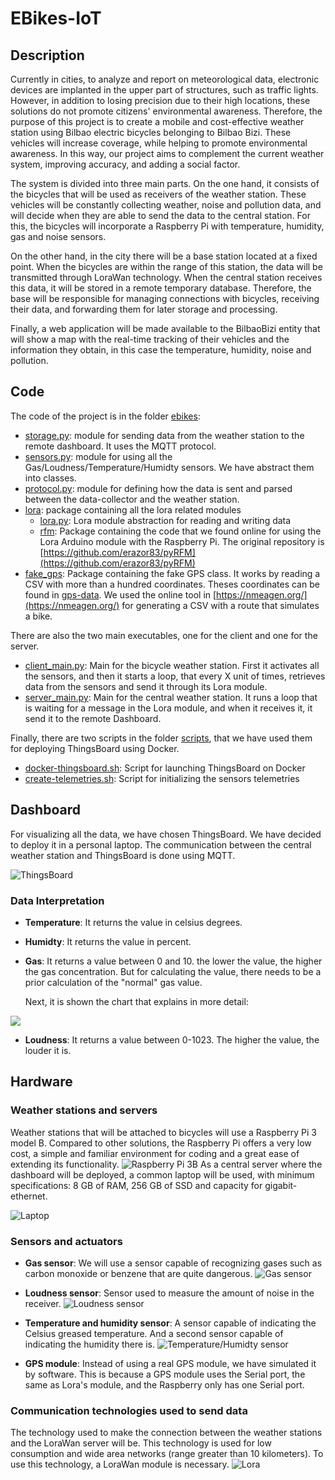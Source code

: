 # EBikes-IoT
## Description
Currently in cities, to analyze and report on meteorological data, electronic devices are implanted in the upper part of structures, such as traffic lights. However, in addition to losing precision due to their high locations, these solutions do not promote citizens' environmental awareness. Therefore, the purpose of this project is to create a mobile and cost-effective weather station using Bilbao electric bicycles belonging to Bilbao Bizi. These vehicles will increase coverage, while helping to promote environmental awareness. In this way, our project aims to complement the current weather system, improving accuracy, and adding a social factor.

The system is divided into three main parts. On the one hand, it consists of the bicycles that will be used as receivers of the weather station. These vehicles will be constantly collecting weather, noise and pollution data, and will decide when they are able to send the data to the central station. For this, the bicycles will incorporate a Raspberry Pi with temperature, humidity, gas and noise sensors.

On the other hand, in the city there will be a base station located at a fixed point. When the bicycles are within the range of this station, the data will be transmitted through LoraWan technology. When the central station receives this data, it will be stored in a remote temporary database. Therefore, the base will be responsible for managing connections with bicycles, receiving their data, and forwarding them for later storage and processing.

Finally, a web application will be made available to the BilbaoBizi entity that will show a map with the real-time tracking of their vehicles and the information they obtain, in this case the temperature, humidity, noise and pollution.

## Code
The code of the project is in the folder [ebikes](ebikes):
- [storage.py](ebikes/storage.py): module for sending data from the weather station to the remote dashboard. It uses the MQTT protocol.
- [sensors.py](ebikes/sensors.py): module for using all the Gas/Loudness/Temperature/Humidty sensors. We have abstract them into classes.
- [protocol.py](ebikes/protocol.py): module for defining how the data is sent and parsed between the data-collector and the weather station.
- [lora](ebikes/lora): package containing all the lora related modules
    - [lora.py](ebikes/lora/lora.py): Lora module abstraction for reading and writing data
    - [rfm](ebikes/lora/rfm): Package containing the code that we found online for using the Lora Arduino module with the Raspberry Pi. The original repository is [https://github.com/erazor83/pyRFM](https://github.com/erazor83/pyRFM)
- [fake_gps](ebikes/fake_gps): Package containing the fake GPS class. It works by reading a CSV with more than a hundred coordinates. Theses coordinates can be found in [gps-data](gps-data). We used the online tool in [https://nmeagen.org/](https://nmeagen.org/) for generating a CSV with a route that simulates a bike. 

There are also the two main executables, one for the client and one for the server.
- [client_main.py](client_main.py): Main for the bicycle weather station. First it activates all the sensors, and then it starts a loop, that every X unit of times, retrieves data from the sensors and send it through its Lora module.    
- [server_main.py](server_main.py): Main for the central weather station. It runs a loop that is waiting for a message in the Lora module, and when it receives it, it send it to the remote Dashboard. 

Finally, there are two scripts in the folder [scripts](scripts), that we have used them for deploying ThingsBoard using Docker.
- [docker-thingsboard.sh](scripts/docker-thingsboard.sh): Script for launching ThingsBoard on Docker
- [create-telemetries.sh](scripts/create-telemetries.sh): Script for initializing the sensors telemetries

## Dashboard
For visualizing all the data, we have chosen ThingsBoard. We have decided to deploy it in a personal laptop. The communication between the central weather station and ThingsBoard is done using MQTT.

![ThingsBoard](images/thingsboard.jpg)

### Data Interpretation

- **Temperature**: It returns the value in celsius degrees.
- **Humidty**: It returns the value in percent.
- **Gas**: It returns a value between 0 and 10. the lower the value, the higher the gas concentration. But for calculating the value, there needs to be a prior calculation of the "normal" gas value. 

    Next, it is shown the chart that explains in more detail:

![](images/Gas_Explanation.jpg)
- **Loudness**: It returns a value between 0-1023. The higher the value, the louder it is.


## Hardware
### Weather stations and servers
Weather stations that will be attached to bicycles will use a Raspberry Pi 3 model B. Compared to other solutions, the Raspberry Pi offers a very low cost, a simple and familiar environment for coding and a great ease of extending its functionality.
![Raspberry Pi 3B](images/rbpi.jpg)
As a central server where the dashboard will be deployed, a common laptop will be used, with minimum specifications: 8 GB of RAM, 256 GB of SSD and capacity for gigabit-ethernet.

![Laptop](images/laptop.jpg)
### Sensors and actuators
- **Gas sensor**: We will use a sensor capable of recognizing gases such as carbon monoxide or benzene that are quite dangerous.
![Gas sensor](images/Twig-Gas_Sensor.bmp.jpeg)

- **Loudness sensor**: Sensor used to measure the amount of noise in the receiver.
![Loudness sensor](images/Loudness%20Sensor.jpg)

- **Temperature and humidity sensor**: A sensor capable of indicating the Celsius greased temperature. And a second sensor capable of indicating the humidity there is.
![Temperature/Humidty sensor](images/Temp_Hum.jpg)

- **GPS module**: Instead of using a real GPS module, we have simulated it by software. This is because a GPS module uses the Serial port, the same as Lora's module, and the Raspberry only has one Serial port.

### Communication technologies used to send data
The technology used to make the connection between the weather stations and the LoraWan server will be. This technology is used for low consumption and wide area networks (range greater than 10 kilometers). To use this technology, a LoraWan module is necessary.
![Lora](images/lora.jpg)